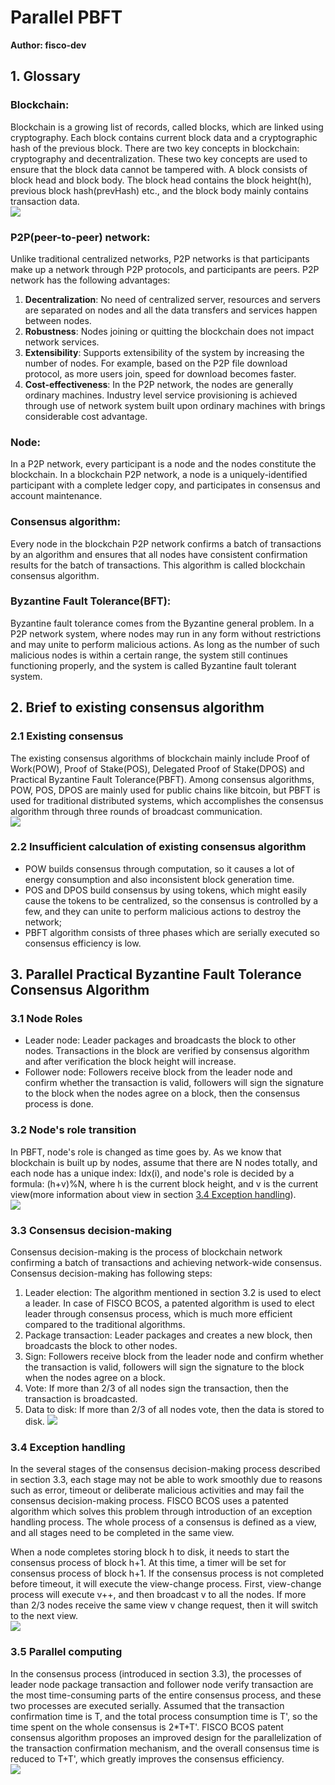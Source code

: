# Parallel PBFT
**Author: fisco-dev**  

## 1. Glossary
### Blockchain:   
Blockchain is a growing list of records, called blocks, which are linked using cryptography. Each block contains current block data and a cryptographic hash of the previous block. There are two key concepts in blockchain: cryptography and decentralization. These two key concepts are used to ensure that the block data cannot be tampered with.
A block consists of block head and block body. The block head contains the block height(h), previous block hash(prevHash) etc., and the block body mainly contains transaction data.
<br>
![](./assets/pbft_blockchain.jpg)  
### P2P(peer-to-peer) network:
Unlike traditional centralized networks, P2P networks is that participants make up a network through P2P protocols, and participants are peers. P2P network has the following advantages:
1. **Decentralization**: No need of centralized server, resources and servers are separated on nodes and all the data transfers and services happen between nodes.
2. **Robustness**: Nodes joining or quitting the blockchain does not impact network services.
3. **Extensibility**: Supports extensibility of the system by increasing the number of nodes. For example, based on the P2P file download protocol, as more users join, speed for download becomes faster.
4. **Cost-effectiveness**: In the P2P network, the nodes are generally ordinary machines. Industry level service provisioning is achieved through use of network system built upon ordinary machines with brings considerable cost advantage.
### Node:
In a P2P network, every participant is a node and the nodes constitute the blockchain. In a blockchain P2P network, a node is a uniquely-identified participant with a complete ledger copy, and participates in consensus and account maintenance.
### Consensus algorithm:
Every node in the blockchain P2P network confirms a batch of transactions by an algorithm and ensures that all nodes have consistent confirmation results for the batch of transactions. This algorithm is called blockchain consensus algorithm.
### Byzantine Fault Tolerance(BFT):
Byzantine fault tolerance comes from the Byzantine general problem. In a P2P network system, where nodes may run in any form without restrictions and may unite to perform malicious actions. As long as the number of such malicious nodes is within a certain range, the system still continues functioning properly, and the system is called Byzantine fault tolerant system.

## 2. Brief to existing consensus algorithm
### 2.1 Existing consensus
The existing consensus algorithms of blockchain mainly include Proof of Work(POW), Proof of Stake(POS), Delegated Proof of Stake(DPOS) and Practical Byzantine Fault Tolerance(PBFT). Among consensus algorithms, POW, POS, DPOS are mainly used for public chains like bitcoin, but PBFT is used for traditional distributed systems, which accomplishes the consensus algorithm through three rounds of broadcast communication.
<br>
 ![](./assets/pbft_consensus.jpg)
### 2.2 Insufficient calculation of existing consensus algorithm
- POW builds consensus through computation, so it causes a lot of energy consumption and also inconsistent block generation time.
- POS and DPOS build consensus by using tokens, which might easily cause the tokens to be centralized, so the consensus is controlled by a few, and they can unite to perform malicious actions to destroy the network;
- PBFT algorithm consists of three phases which are serially executed so consensus efficiency is low.

## 3. Parallel Practical Byzantine Fault Tolerance Consensus Algorithm
### 3.1 Node Roles
- Leader node: Leader packages and broadcasts the block to other nodes. Transactions in the block are verified by consensus algorithm and after verification the block height will increase.
- Follower node: Followers receive block from the leader node and confirm whether the transaction is valid, followers will sign the signature to the block when the nodes agree on a block, then the consensus process is done.
### 3.2 Node's role transition
In PBFT, node's role is changed as time goes by.
As we know that blockchain is built up by nodes, assume that there are N nodes totally, and each node has a unique index: Idx(i), and node's role is decided by a formula: (h+v)%N, where h is the current block height, and v is the current view(more information about view in section  [3.4 Exception handling](#exception-handling)).
<br>
 ![](./assets/pbft_role.png)
### 3.3 Consensus decision-making

Consensus decision-making is the process of blockchain network confirming a batch of transactions and achieving network-wide consensus. Consensus decision-making has following steps:
1. Leader election: The algorithm mentioned in section 3.2 is used to elect a leader. In case of FISCO BCOS, a patented algorithm is used to elect leader through consensus process, which is much more efficient compared to the traditional algorithms.
2. Package transaction: Leader packages and creates a new block, then broadcasts the block to other nodes.
3. Sign: Followers receive block from the leader node and confirm whether the transaction is valid, followers will sign the signature to the block when the nodes agree on a block.
4. Vote: If more than 2/3 of all nodes sign the transaction, then the transaction is broadcasted.
5. Data to disk: If more than 2/3 of all nodes vote, then the data is stored to disk.
![](./assets/pbft_process.png)  


###  3.4 Exception handling
In the several stages of the consensus decision-making process described in section 3.3, each stage may not be able to work smoothly due to reasons such as error, timeout or deliberate malicious activities and may fail the consensus decision-making process. FISCO BCOS uses a patented algorithm which solves this problem through introduction of an exception handling process.
The whole process of a consensus is defined as a view, and all stages need to be completed in the same view.

When a node completes storing block h to disk, it needs to start the consensus process of block h+1. At this time, a timer will be set for consensus process of block h+1. If the consensus process is not completed before timeout, it will execute the view-change process.
First, view-change process will execute v++, and then broadcast v to all the nodes. If more than 2/3 nodes receive the same view v change request, then it will switch to the next view.
<br>
![](./assets/pbft_error.png)   
### 3.5 Parallel computing
In the consensus process (introduced in section 3.3), the processes of leader node package transaction and follower node verify transaction are the most time-consuming parts of the entire consensus process, and these two processes are executed serially. Assumed that the transaction confirmation time is T, and the total process consumption time is T', so the time spent on the whole consensus is 2*T+T'. FISCO BCOS patent consensus algorithm proposes an improved design for the parallelization of the transaction confirmation mechanism, and the overall consensus time is reduced to T+T', which greatly improves the consensus efficiency.
<br>
![](./assets/pbft_parallel.png)
